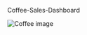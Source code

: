 Coffee-Sales-Dashboard

![Coffee image](https://github.com/user-attachments/assets/c3c05463-b158-45a3-8726-f6caf0005d78)

